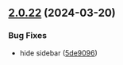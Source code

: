 ## [2.0.22](https://github.com/sg-developer-portal/docsify-sidebar-collapse/compare/v2.0.21...v2.0.22) (2024-03-20)


### Bug Fixes

* hide sidebar ([5de9096](https://github.com/sg-developer-portal/docsify-sidebar-collapse/commit/5de90963c4909cf5c00b05dc55c6a7529e59b9a8))
